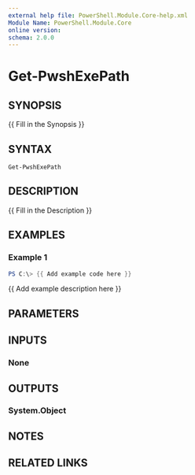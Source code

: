 ```yaml
---
external help file: PowerShell.Module.Core-help.xml
Module Name: PowerShell.Module.Core
online version:
schema: 2.0.0
---
```


# Get-PwshExePath

## SYNOPSIS
{{ Fill in the Synopsis }}

## SYNTAX

```
Get-PwshExePath
```

## DESCRIPTION
{{ Fill in the Description }}

## EXAMPLES

### Example 1
```powershell
PS C:\> {{ Add example code here }}
```

{{ Add example description here }}

## PARAMETERS

## INPUTS

### None

## OUTPUTS

### System.Object
## NOTES

## RELATED LINKS
